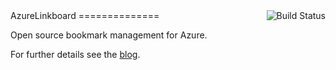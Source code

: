 <div style='float: right;'><img src='http://191.233.67.42/app/rest/builds/buildType:(id:AzureLinkboard_Build)/statusIcon' alt='Build Status'/></div>
AzureLinkboard
==============

Open source bookmark management for Azure.

For further details see the [blog](http://www.azurefromthetrenches.com).